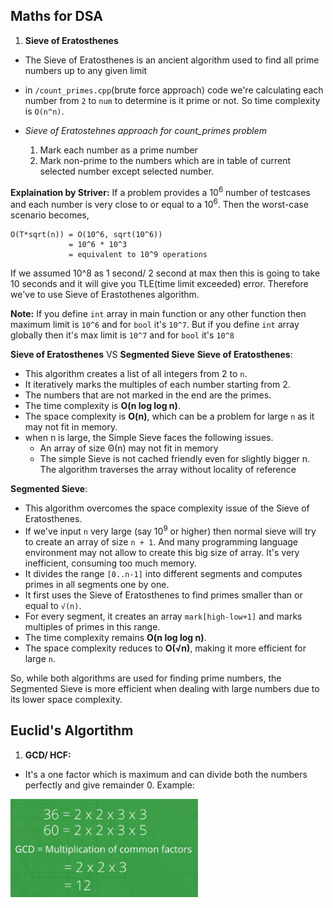 ## Maths for DSA

1. **Sieve of Eratosthenes**
- The Sieve of Eratosthenes is an ancient algorithm used to find all prime numbers up to any given limit
- in `/count_primes.cpp`(brute force approach) code we're calculating each number from `2` to `num` to determine is it prime or not. So time complexity is `O(n^n)`.

- *Sieve of Eratostehnes approach for count_primes problem*
    1. Mark each number as a prime number
    2. Mark non-prime to the numbers which are in table of current selected number except selected number.

**Explaination by Striver:**
If a problem provides a  10<sup>6</sup> number of testcases and each number is very close to or equal to a 10<sup>6</sup>.
Then the worst-case scenario becomes, 
```
O(T*sqrt(n)) = O(10^6, sqrt(10^6))
             = 10^6 * 10^3
             = equivalent to 10^9 operations
```
If we assumed 10^8 as 1 second/ 2 second at max then this is going to take 10 seconds and it will give you TLE(time limit exceeded) error. Therefore we've to use Sieve of Erastothenes algorithm.

**Note:** If you define `int` array in main function or any other function then maximum limit is `10^6` and for `bool` it's `10^7`.
But if you define `int` array globally then it's max limit is `10^7` and for `bool` it's `10^8`


**Sieve of Eratosthenes** VS **Segmented Sieve**
**Sieve of Eratosthenes**:
- This algorithm creates a list of all integers from 2 to `n`.
- It iteratively marks the multiples of each number starting from 2.
- The numbers that are not marked in the end are the primes.
- The time complexity is **O(n log log n)**.
- The space complexity is **O(n)**, which can be a problem for large `n` as it may not fit in memory.
- when n is large, the Simple Sieve faces the following issues.
    - An array of size Θ(n) may not fit in memory
    - The simple Sieve is not cached friendly even for slightly bigger n. The algorithm traverses the array without locality of reference

**Segmented Sieve**:
- This algorithm overcomes the space complexity issue of the Sieve of Eratosthenes.
- If we've input `n` very large (say 10<sup>9</sup> or higher) then normal sieve will try to create an array of size `n + 1`. And many programming language environment may not allow to create this big size of array. It's very inefficient, consuming too much memory.
- It divides the range `[0..n-1]` into different segments and computes primes in all segments one by one.
- It first uses the Sieve of Eratosthenes to find primes smaller than or equal to `√(n)`.
- For every segment, it creates an array `mark[high-low+1]` and marks multiples of primes in this range.
- The time complexity remains **O(n log log n)**.
- The space complexity reduces to **O(√n)**, making it more efficient for large `n`.

So, while both algorithms are used for finding prime numbers, the Segmented Sieve is more efficient when dealing with large numbers due to its lower space complexity.





## Euclid's Algortithm
1. **GCD/ HCF:**
- It's a one factor which is maximum and can divide both the numbers perfectly and give remainder 0.
Example:
<img src="/Maths For DSA/image.png" width=300 alt="GCD/HCF" />
